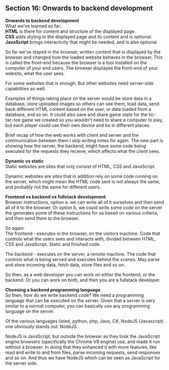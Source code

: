 ## Section 16: Onwards to backend development
<b>Onwards to backend development</b><br>
What we've learned so far:<br>
<b>HTML</b> is there for content and structure of the displayed page.<br>
<b>CSS</b> adds styling to the displayed page and its content and is optional.<br>
<b>JavaScript</b> brings interactivity that might be needed, and is also optional.<br>

So far we've stayed in the browser, written content that is displayed by the browser and changed how the loaded website behaves in the browser. This is called the front-end because the browser is a tool installed on the computer of your end users. The browser displayes the front-end of your website, what the user sees.

For some websites that is enough. But other websites need server-side capabilities as well.

Examples of things taking place on the server would be store data in a database, store uploaded images so others can see them, load data, send back different HTML content based on the user, or data loaded from a database, and so on. It could also save and share game state for the tic-tac-toe game we created so you wouldn't need to share a computer to play, but each player could use their own device and be in different places.

Brief recap of how the web works with client and server and the communication between them I skip writing notes for again. The new part is showing how the server, the backend, might have some code being executed for the requests they receive, which affects what the client sees.

<b>Dynamic vs static</b><br>
Static websites are sites that only consist of HTML, CSS and JavaScript.

Dynamic websites are sites that in addition rely on some code running on the server, which might mean the HTML code sent is not always the same, and probably not the same for different users.

<b>Frontend vs backend vs fullstack development</b><br>
Browser instructions, option a: we can write all of it ourselves and then send all of it to the browser. Or option b, we could write some code on the server the generates some of these instructions for us based on various criteria, and then send them to the browser.

So again:<br>
The frontend - executes in the browser, on the visitors machine. Code that controls what the users sees and interacts with, divided between HTML, CSS and JavaScript. Static and finished code.

The backend - executes on the server, a remote machine. The code that controls what is being served and executes behind the scenes. May parse and store incoming data, fetch data, store files and so on.

So then, as a web developer you can work on either the frontend, or the backend. Or you can work on both, and then you are a fullstack developer.

<b>Choosing a backend programming language</b><br>
So then, how do we write backend code? We need a programming language that can be executed on the server. Given that a server is very similar to a normal computer, you can basically use any programming language on the server.

Of the various languages listed, python, php, Java, C#, NodeJS (Javascript) one obviously stands out: NodeJS.

NodeJS is JavaScript, but outside the browser as they took the JavaScript engine browsers (specifically the Chrome V8 engine) use, and made it run without a browser. In doing that they enhanced it with more features, like read and write to and from files, parse incoming requests, send responses and so on. And thus we have NodeJS which can be seen as JavaScript for the server side.
